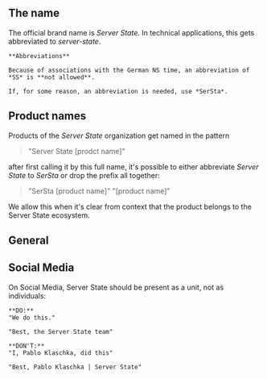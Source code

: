 ## The name
The official brand name is *Server State*. In technical applications, this gets abbreviated to *server-state*.

```hint|warning
**Abbreviations** 

Because of associations with the German NS time, an abbreviation of *SS* is **not allowed**.

If, for some reason, an abbreviation is needed, use *SerSta*.
```


## Product names
Products of the *Server State* organization get named in the pattern

> "Server State [prodct name]"

after first calling it by this full name, it's possible to either abbreviate *Server State* to *SerSta* or drop the prefix all together:

> "SerSta [product name]"
> "[product name]"

We allow this when it's clear from context that the product belongs to the Server State ecosystem.

## General

## Social Media
On Social Media, Server State should be present as a unit, not as individuals:

```hint|directive
**DO:**
"We do this."

"Best, the Server State team"
```

```hint|warning
**DON'T:**
"I, Pablo Klaschka, did this"

"Best, Pablo Klaschka | Server State"
```
